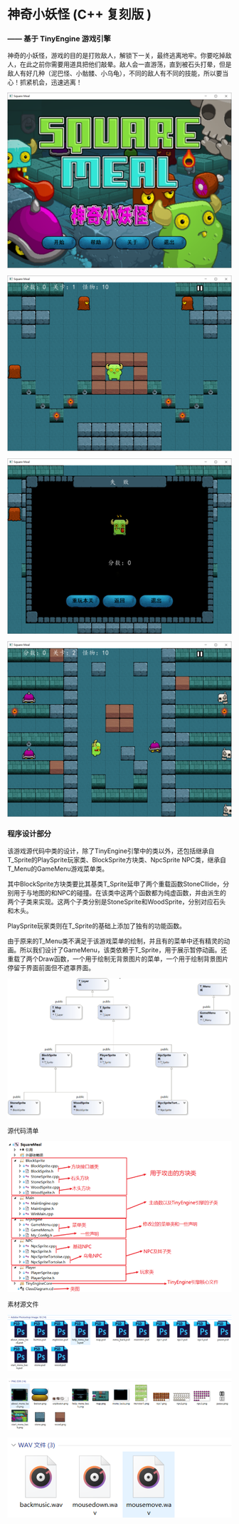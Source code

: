 # 神奇小妖怪 (C++ 复刻版 )

### —— 基于 TinyEngine 游戏引擎

神奇的小妖怪，游戏的目的是打败敌人，解锁下一关，最终逃离地牢。你要吃掉敌人，在此之前你需要用道具把他们敲晕。敌人会一直游荡，直到被石头打晕，但是敌人有好几种（泥巴怪、小骷髅、小乌龟），不同的敌人有不同的技能，所以要当心！抓紧机会，迅速逃离！

![img](images/25W}O`29N}318YXKWNHZQW.png)

![img](images/ads.png)

![](images/cc.png)

![](images/to.png)

### 程序设计部分

该游戏源代码中类的设计，除了TinyEngine引擎中的类以外，还包括继承自T_Sprite的PlaySprite玩家类、BlockSprite方块类、NpcSprite NPC类，继承自T_Menu的GameMenu游戏菜单类。

其中BlockSprite方块类要比其基类T_Sprite延申了两个重载函数StoneCllide，分别用于与地图的和NPC的碰撞。在该类中这两个函数都为纯虚函数，并由派生的两个子类来实现。这两个子类分别是StoneSprite和WoodSprite，分别对应石头和木头。

PlaySprite玩家类则在T_Sprite的基础上添加了独有的功能函数。

由于原来的T_Menu类不满足于该游戏菜单的绘制，并且有的菜单中还有精灵的动画。所以我们设计了GameMenu，该类依赖于T_Sprite，用于展示暂停动画。还重载了两个Draw函数，一个用于绘制无背景图片的菜单，一个用于绘制背景图片停留于界面前面但不遮罩界面。

![image-20200403103225921](images/image-20200403103225921.png) 

源代码清单

![image-20200403103306662](images/image-20200403103306662.png)



素材源文件

![image-20200403104955335](images/image-20200403104955335.png)

![image-20200403105008123](images/image-20200403105008123.png)

![image-20200403105020711](images/image-20200403105020711.png) 